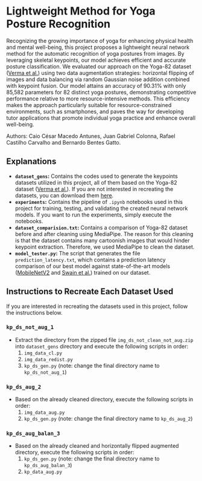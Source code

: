 # Lightweight Method for Yoga Posture Recognition

Recognizing the growing importance of yoga for enhancing physical health and mental well-being, this project proposes a lightweight neural network method for the automatic recognition of yoga postures from images. By leveraging skeletal keypoints, our model achieves efficient and accurate posture classification. We evaluated our approach on the Yoga-82 dataset ([Verma et al.](https://sites.google.com/view/yoga-82/home)) using two data augmentation strategies: horizontal flipping of images and data balancing via random Gaussian noise addition combined with keypoint fusion. Our model attains an accuracy of 90.31\% with only 85,582 parameters for 82 distinct yoga postures, demonstrating competitive performance relative to more resource-intensive methods. This efficiency makes the approach particularly suitable for resource-constrained environments, such as smartphones, and paves the way for developing tutor applications that promote individual yoga practice and enhance overall well-being.

Authors: Caio César Macedo Antunes, Juan Gabriel Colonna, Rafael Castilho Carvalho and Bernardo Bentes Gatto.

## Explanations

- **`dataset_gens`:** Contains the codes used to generate the keypoints datasets utilized in this project, all of them based on the Yoga-82 dataset ([Verma et al.](https://sites.google.com/view/yoga-82/home)). If you are not interested in recreating the datasets, you can download them [here](https://drive.google.com/drive/folders/1J22NMrp7-ASANnqbkdPJ8ay9WPHqV_VG?usp=sharing).
- **`experiments`:** Contains the pipeline of `.ipynb` notebooks used in this project for training, testing, and validating the created neural network models. If you want to run the experiments, simply execute the notebooks.
- **`dataset_comparision.txt`:** Contains a comparison of Yoga-82 dataset before and after cleaning using MediaPipe. The reason for this cleaning is that the dataset contains many cartoonish images that would hinder keypoint extraction. Therefore, we used MediaPipe to clean the dataset.
- **`model_tester.py`:** The script that generates the file `prediction_latency.txt`, which contains a prediction latency comparison of our best model against state-of-the-art models ([MobileNetV2](https://paperswithcode.com/method/mobilenetv2) and [Swain et al.](https://www.mdpi.com/1999-4893/15/11/403)) trained on our dataset.

## Instructions to Recreate Each Dataset Used

If you are interested in recreating the datasets used in this project, follow the instructions below.

### **`kp_ds_not_aug_1`**

- Extract the directory from the zipped file `img_ds_not_clean_not_aug.zip` into `dataset_gens` directory and execute the following scripts in order:
  1. `img_data_cl.py`
  2. `img_data_redist.py`
  3. `kp_ds_gen.py` (note: change the final directory name to `kp_ds_not_aug_1`)

### **`kp_ds_aug_2`**

- Based on the already cleaned directory, execute the following scripts in order:
  1. `img_data_aug.py`
  2. `kp_ds_gen.py` (note: change the final directory name to `kp_ds_aug_2`)

### **`kp_ds_aug_balan_3`**

- Based on the already cleaned and horizontally flipped augmented directory, execute the following scripts in order:
  1. `kp_ds_gen.py` (note: change the final directory name to `kp_ds_aug_balan_3`)
  2. `kp_data_aug.py`
